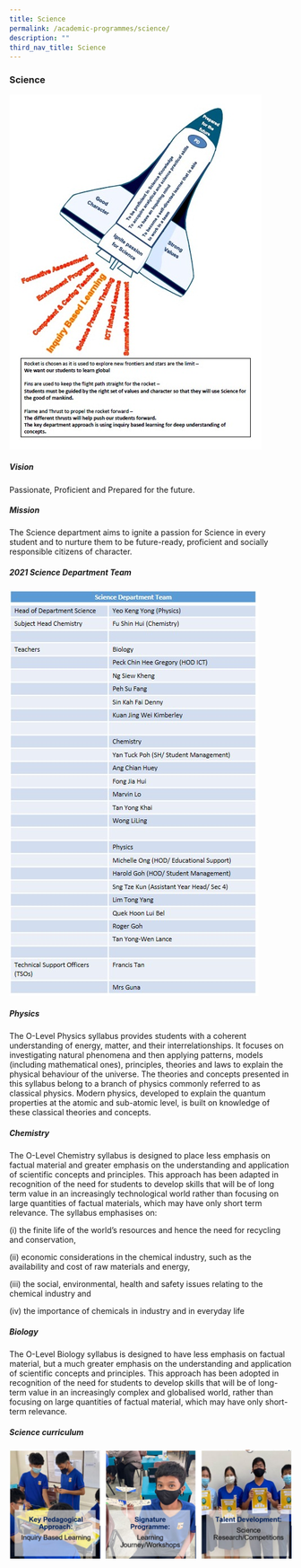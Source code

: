 ```yaml
---
title: Science
permalink: /academic-programmes/science/
description: ""
third_nav_title: Science
---
```

### Science

![](/images/diagram.jpg)

##### Vision
Passionate, Proficient and Prepared for the future.

##### Mission
The Science department aims to ignite a passion for Science in every student and to nurture them to be future-ready, proficient and socially responsible citizens of character.

##### 2021 Science Department Team
![](/images/Science%20Dept%20Team%202021.jpg)

##### Physics
The O-Level Physics syllabus provides students with a coherent understanding of energy, matter, and their interrelationships. It focuses on investigating natural phenomena and then applying patterns, models (including mathematical ones), principles, theories and laws to explain the physical behaviour of the universe. The theories and concepts presented in this syllabus belong to a branch of physics commonly referred to as classical physics. Modern physics, developed to explain the quantum properties at the atomic and sub-atomic level, is built on knowledge of these classical theories and concepts.

##### Chemistry
The O-Level Chemistry syllabus is designed to place less emphasis on factual material and greater emphasis on the understanding and application of scientific concepts and principles. This approach has been adapted in recognition of the need for students to develop skills that will be of long term value in an increasingly technological world rather than focusing on large quantities of factual materials, which may have only short term relevance. The syllabus emphasises on:

(i) the finite life of the world’s resources and hence the need for recycling and conservation,

(ii) economic considerations in the chemical industry, such as the availability and cost of raw materials and energy,

(iii) the social, environmental, health and safety issues relating to the chemical industry and

(iv) the importance of chemicals in industry and in everyday life

##### Biology
The O-Level Biology syllabus is designed to have less emphasis on factual material, but a much greater emphasis on the understanding and application of scientific concepts and principles. This approach has been adopted in recognition of the need for students to develop skills that will be of long-term value in an increasingly complex and globalised world, rather than focusing on large quantities of factual material, which may have only short-term relevance.

##### Science curriculum
![](/images/Science%20Students%202021.jpg)


